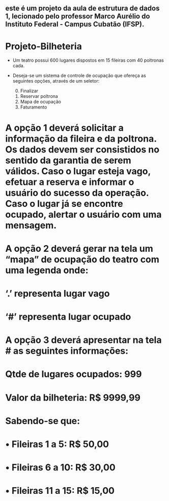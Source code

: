 ## este é um projeto da aula de estrutura de dados 1, lecionado pelo professor Marco Aurélio do Instituto Federal - Campus Cubatão (IFSP).

# Projeto-Bilheteria

- Um teatro possui 600 lugares dispostos em 15 fileiras com 40 poltronas cada.

- Deseja-se um sistema de controle de ocupação que ofereça as seguintes opções, através de um seletor:

  0.	Finalizar
  1.	Reservar poltrona
  2.	Mapa de ocupação
  3.	Faturamento

# A opção 1 deverá solicitar a informação da fileira e da poltrona. Os dados devem ser consistidos no sentido da garantia de serem válidos. Caso o lugar esteja vago, efetuar a reserva e informar o usuário do sucesso da operação. Caso o lugar já se encontre ocupado, alertar o usuário com uma mensagem.

# A opção 2 deverá gerar na tela um “mapa” de ocupação do teatro com uma legenda onde:

# ‘.’ representa lugar vago
# ‘#’ representa lugar ocupado

# A opção 3 deverá apresentar na tela # as seguintes informações:

# Qtde de lugares ocupados: 	999
# Valor da bilheteria: 		R$ 9999,99

# Sabendo-se que:

# •	Fileiras 1 a 5:		R$ 50,00
# •	Fileiras 6 a 10:	R$ 30,00
# •	Fileiras 11 a 15:	R$ 15,00
